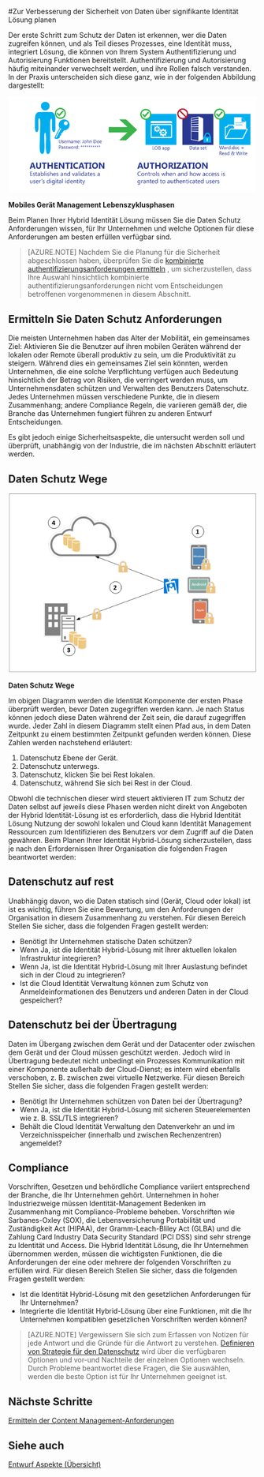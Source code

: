 <properties
    pageTitle="Azure Active Directory Hybrid Identität Entwurf Faktoren - bestimmen Daten Schutz Anforderungen | Microsoft Azure"
    description="Beim Planen Ihrer Identität Hybrid-Lösung ermitteln Sie die Daten Schutz Anforderungen für Ihr Unternehmen und welche Optionen für diese Anforderungen am besten erfüllen verfügbar sind."
    documentationCenter=""
    services="active-directory"
    authors="billmath"
    manager="femila"
    editor=""/>

<tags
    ms.service="active-directory"
    ms.devlang="na"
    ms.topic="article"
    ms.tgt_pltfrm="na"
    ms.workload="identity" 
    ms.date="08/08/2016"
    ms.author="billmath"/>

#<a name="plan-for-enhancing-data-security-through-strong-identity-solution"></a>Zur Verbesserung der Sicherheit von Daten über signifikante Identität Lösung planen

Der erste Schritt zum Schutz der Daten ist erkennen, wer die Daten zugreifen können, und als Teil dieses Prozesses, eine Identität muss, integriert Lösung, die können von Ihrem System Authentifizierung und Autorisierung Funktionen bereitstellt. Authentifizierung und Autorisierung häufig miteinander verwechselt werden, und ihre Rollen falsch verstanden. In der Praxis unterscheiden sich diese ganz, wie in der folgenden Abbildung dargestellt:

![](./media/hybrid-id-design-considerations/mobile-devicemgt-lifecycle.png)
 
**Mobiles Gerät Management Lebenszyklusphasen**

Beim Planen Ihrer Hybrid Identität Lösung müssen Sie die Daten Schutz Anforderungen wissen, für Ihr Unternehmen und welche Optionen für diese Anforderungen am besten erfüllen verfügbar sind.
 
>[AZURE.NOTE]
Nachdem Sie die Planung für die Sicherheit abgeschlossen haben, überprüfen Sie die [kombinierte authentifizierungsanforderungen ermitteln](active-directory-hybrid-identity-design-considerations-multifactor-auth-requirements.md) , um sicherzustellen, dass Ihre Auswahl hinsichtlich kombinierte authentifizierungsanforderungen nicht vom Entscheidungen betroffenen vorgenommenen in diesem Abschnitt.

## <a name="determine-data-protection-requirements"></a>Ermitteln Sie Daten Schutz Anforderungen
Die meisten Unternehmen haben das Alter der Mobilität, ein gemeinsames Ziel: Aktivieren Sie die Benutzer auf ihren mobilen Geräten während der lokalen oder Remote überall produktiv zu sein, um die Produktivität zu steigern. Während dies ein gemeinsames Ziel sein könnten, werden Unternehmen, die eine solche Verpflichtung verfügen auch Bedeutung hinsichtlich der Betrag von Risiken, die verringert werden muss, um Unternehmensdaten schützen und Verwalten des Benutzers Datenschutz. Jedes Unternehmen müssen verschiedene Punkte, die in diesem Zusammenhang; andere Compliance Regeln, die variieren gemäß der, die Branche das Unternehmen fungiert führen zu anderen Entwurf Entscheidungen. 

Es gibt jedoch einige Sicherheitsaspekte, die untersucht werden soll und überprüft, unabhängig von der Industrie, die im nächsten Abschnitt erläutert werden.

## <a name="data-protection-paths"></a>Daten Schutz Wege

![](./media/hybrid-id-design-considerations/data-protection-paths.png)
 
**Daten Schutz Wege**

Im obigen Diagramm werden die Identität Komponente der ersten Phase überprüft werden, bevor Daten zugegriffen werden kann. Je nach Status können jedoch diese Daten während der Zeit sein, die darauf zugegriffen wurde. Jeder Zahl in diesem Diagramm stellt einen Pfad aus, in dem Daten Zeitpunkt zu einem bestimmten Zeitpunkt gefunden werden können. Diese Zahlen werden nachstehend erläutert:

1. Datenschutz Ebene der Gerät.
2. Datenschutz unterwegs.
3. Datenschutz, klicken Sie bei Rest lokalen.
4. Datenschutz, während Sie sich bei Rest in der Cloud.

Obwohl die technischen dieser wird steuert aktivieren IT zum Schutz der Daten selbst auf jeweils diese Phasen werden nicht direkt von Angeboten der Hybrid Identität-Lösung ist es erforderlich, dass die Hybrid Identität Lösung Nutzung der sowohl lokalen und Cloud kann Identität Management Ressourcen zum Identifizieren des Benutzers vor dem Zugriff auf die Daten gewähren. Beim Planen Ihrer Identität Hybrid-Lösung sicherzustellen, dass je nach den Erfordernissen Ihrer Organisation die folgenden Fragen beantwortet werden:

## <a name="data-protection-at-rest"></a>Datenschutz auf rest
Unabhängig davon, wo die Daten statisch sind (Gerät, Cloud oder lokal) ist ist es wichtig, führen Sie eine Bewertung, um den Anforderungen der Organisation in diesem Zusammenhang zu verstehen. Für diesen Bereich Stellen Sie sicher, dass die folgenden Fragen gestellt werden:

- Benötigt Ihr Unternehmen statische Daten schützen?
 - Wenn Ja, ist die Identität Hybrid-Lösung mit Ihrer aktuellen lokalen Infrastruktur integrieren?
 - Wenn Ja, ist die Identität Hybrid-Lösung mit Ihrer Auslastung befindet sich in der Cloud zu integrieren?
- Ist die Cloud Identität Verwaltung können zum Schutz von Anmeldeinformationen des Benutzers und anderen Daten in der Cloud gespeichert?

## <a name="data-protection-in-transit"></a>Datenschutz bei der Übertragung
Daten im Übergang zwischen dem Gerät und der Datacenter oder zwischen dem Gerät und der Cloud müssen geschützt werden. Jedoch wird in Übertragung bedeutet nicht unbedingt ein Prozesses Kommunikation mit einer Komponente außerhalb der Cloud-Dienst; es intern wird ebenfalls verschoben, z. B. zwischen zwei virtuelle Netzwerke. Für diesen Bereich Stellen Sie sicher, dass die folgenden Fragen gestellt werden:

- Benötigt Ihr Unternehmen schützen von Daten bei der Übertragung?
 - Wenn Ja, ist die Identität Hybrid-Lösung mit sicheren Steuerelementen wie z. B. SSL/TLS integrieren?
- Behält die Cloud Identität Verwaltung den Datenverkehr an und im Verzeichnisspeicher (innerhalb und zwischen Rechenzentren) angemeldet?


## <a name="compliance"></a>Compliance
Vorschriften, Gesetzen und behördliche Compliance variiert entsprechend der Branche, die Ihr Unternehmen gehört. Unternehmen in hoher Industriezweige müssen Identität-Management Bedenken im Zusammenhang mit Compliance-Probleme beheben. Vorschriften wie Sarbanes-Oxley (SOX), die Lebensversicherung Portabilität und Zuständigkeit Act (HIPAA), der Gramm-Leach-Bliley Act (GLBA) und die Zahlung Card Industry Data Security Standard (PCI DSS) sind sehr strenge zu Identität und Access. Die Hybrid Identität Lösung, die Ihr Unternehmen übernommen werden, müssen die wichtigsten Funktionen, die die Anforderungen der eine oder mehrere der folgenden Vorschriften zu erfüllen wird. Für diesen Bereich Stellen Sie sicher, dass die folgenden Fragen gestellt werden:

- Ist die Identität Hybrid-Lösung mit den gesetzlichen Anforderungen für Ihr Unternehmen?
- Integrierte die Identität Hybrid-Lösung über eine Funktionen, mit die Ihr Unternehmen kompatiblen gesetzlichen Vorschriften werden können? 
 
>[AZURE.NOTE]
Vergewissern Sie sich zum Erfassen von Notizen für jede Antwort und die Gründe für die Antwort zu verstehen. [Definieren von Strategie für den Datenschutz](active-directory-hybrid-identity-design-considerations-data-protection-strategy.md) wird über die verfügbaren Optionen und vor-und Nachteile der einzelnen Optionen wechseln.  Durch Probleme beantwortet diese Fragen, die Sie auswählen, werden die beste Option ist für Ihr Unternehmen geeignet ist.

## <a name="next-steps"></a>Nächste Schritte
 [Ermitteln der Content Management-Anforderungen](active-directory-hybrid-identity-design-considerations-contentmgt-requirements.md)


## <a name="see-also"></a>Siehe auch
[Entwurf Aspekte (Übersicht)](active-directory-hybrid-identity-design-considerations-overview.md)
